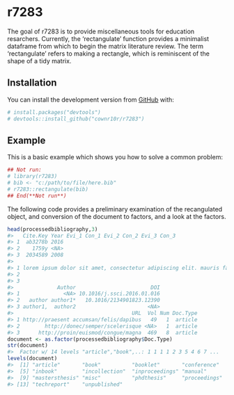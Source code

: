
<!-- README.md is generated from README.Rmd. Please edit that file -->

# r7283

<!-- badges: start -->

<!-- badges: end -->

The goal of r7283 is to provide miscellaneous tools for education
resarchers. Currently, the ‘rectangulate’ function provides a minimalist
dataframe from which to begin the matrix literature review. The term
‘rectangulate’ refers to making a rectangle, which is reminiscent of
the shape of a tidy matrix.

## Installation

You can install the development version from
[GitHub](https://github.com/) with:

``` r
# install.packages("devtools")
# devtools::install_github("cownr10r/r7283")
```

## Example

This is a basic example which shows you how to solve a common problem:

``` r
## Not run:
# library(r7283)
# bib <- "c:/path/to/file/here.bib"
# r7283::rectangulate(bib)
## End(**Not run**)
```

The following code provides a preliminary examination of the
recangulated object, and conversion of the document to factors, and a
look at the factors.

``` r
head(processedbibliography,3)
#>   Cite.Key Year Evi_1 Con_1 Evi_2 Con_2 Evi_3 Con_3
#> 1  ab3278b 2016                                    
#> 2    1759y <NA>                                    
#> 3  2034589 2008                                    
#>                                                                                                                                                                                                                                                                                                                                                                                                                                                                                                                                                                                                                                                                                                                              Abstract
#> 1 lorem ipsum dolor sit amet, consectetur adipiscing elit. mauris facilisis, metus ac dictum tempus, ligula velit imperdiet mi, sit amet tristique lectus odio ac mauris. suspendisse interdum odio sed ligula congue vulputate. suspendisse ac purus id mi volutpat semper id nec leo. vestibulum ornare urna nunc, quis posuere massa pulvinar sit amet. morbi sed nisi felis. integer diam orci, tincidunt sit amet ipsum non, fringilla luctus urna. sed vulputate vestibulum mi a semper. curabitur ut sem in leo auctor blandit vitae sed urna. donec tincidunt porta eros, viverra pharetra turpis. vivamus nisi turpis, dapibus ac sem cursus, elementum ullamcorper sem. mauris suscipit venenatis lectus pulvinar euismod. 
#> 2                                                                                                                                              morbi sodales aliquet diam et ullamcorper. pellentesque habitant morbi tristique senectus et netus et malesuada fames ac turpis egestas. sed gravida eu augue ac fringilla. nulla facilisi. in vestibulum viverra venenatis. in elit enim, vehicula sed neque quis, varius luctus neque. aliquam vestibulum orci at dapibus pellentesque. morbi eu enim cursus, gravida nunc a, faucibus nulla. maecenas eget mi sed purus tempor ornare id at enim. pellentesque semper augue sed lorem molestie tincidunt faucibus sed nisl. aenean tincidunt neque vitae lectus elementum ultrices.
#> 3                                                                                                                                                                                                     nulla nec dui sollicitudin, efficitur diam vitae, euismod ex. nam imperdiet dolor ut nunc pellentesque, a ornare nibh efficitur. etiam placerat mattis massa vitae feugiat. integer lectus ligula, sollicitudin et sodales eget, porta quis arcu. interdum et malesuada fames ac ante ipsum primis in faucibus. nam ultrices ultricies gravida. aenean luctus lectus vitae eros consequat, a vestibulum magna dapibus. pellentesque tincidunt leo justo, molestie semper orci fringilla quis. cras interdum elementum sagittis.
#>              Author                        DOI
#> 1              <NA> 10.1016/j.ssci.2016.01.016
#> 2   author author1*   10.1016/2134901823.12390
#> 3 author1,  author2                       <NA>
#>                                      URL  Vol Num Doc.Type
#> 1 http://praesent accumsan/felis/dapibus   49   1  article
#> 2        http://donec/semper/scelerisque <NA>   1  article
#> 3      http://proin/euismod/congue/magna  469   8  article
document <- as.factor(processedbibliography$Doc.Type)
str(document)
#>  Factor w/ 14 levels "article","book",..: 1 1 1 1 2 3 5 4 6 7 ...
levels(document)
#>  [1] "article"       "book"          "booklet"       "conference"   
#>  [5] "inbook"        "incollection"  "inproceedings" "manual"       
#>  [9] "mastersthesis" "misc"          "phdthesis"     "proceedings"  
#> [13] "techreport"    "unpublished"
```

